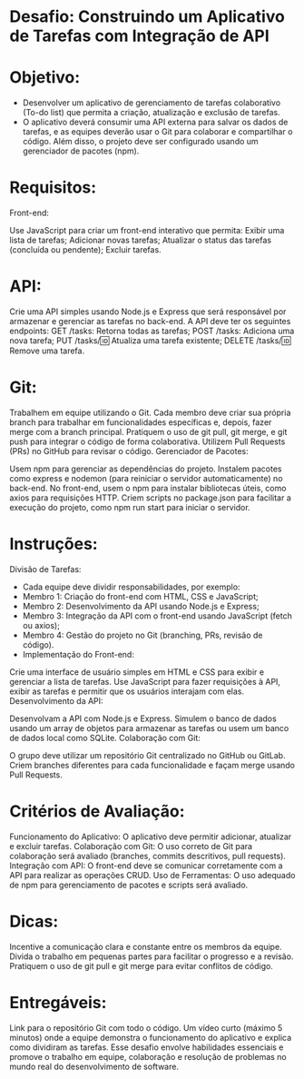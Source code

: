 # Desafio: Construindo um Aplicativo de Tarefas com Integração de API
# Objetivo:
- Desenvolver um aplicativo de gerenciamento de tarefas colaborativo (To-do list) que permita a criação, atualização e exclusão de tarefas.
- O aplicativo deverá consumir uma API externa para salvar os dados de tarefas, e as equipes deverão usar o Git para colaborar e compartilhar o código. Além disso, o projeto deve ser configurado usando um gerenciador de pacotes (npm).

# Requisitos:
Front-end:

Use JavaScript para criar um front-end interativo que permita:
Exibir uma lista de tarefas;
Adicionar novas tarefas;
Atualizar o status das tarefas (concluída ou pendente);
Excluir tarefas.

# API:

Crie uma API simples usando Node.js e Express que será responsável por armazenar e gerenciar as tarefas no back-end. A API deve ter os seguintes endpoints:
GET /tasks: Retorna todas as tarefas;
POST /tasks: Adiciona uma nova tarefa;
PUT /tasks/:id: Atualiza uma tarefa existente;
DELETE /tasks/:id: Remove uma tarefa.

# Git:

Trabalhem em equipe utilizando o Git. Cada membro deve criar sua própria branch para trabalhar em funcionalidades específicas e, depois, fazer merge com a branch principal.
Pratiquem o uso de git pull, git merge, e git push para integrar o código de forma colaborativa.
Utilizem Pull Requests (PRs) no GitHub para revisar o código.
Gerenciador de Pacotes:

Usem npm para gerenciar as dependências do projeto.
Instalem pacotes como express e nodemon (para reiniciar o servidor automaticamente) no back-end.
No front-end, usem o npm para instalar bibliotecas úteis, como axios para requisições HTTP.
Criem scripts no package.json para facilitar a execução do projeto, como npm run start para iniciar o servidor.

# Instruções:
Divisão de Tarefas:

- Cada equipe deve dividir responsabilidades, por exemplo:
- Membro 1: Criação do front-end com HTML, CSS e JavaScript;
- Membro 2: Desenvolvimento da API usando Node.js e Express;
- Membro 3: Integração da API com o front-end usando JavaScript (fetch ou axios);
- Membro 4: Gestão do projeto no Git (branching, PRs, revisão de código).
- Implementação do Front-end:

Crie uma interface de usuário simples em HTML e CSS para exibir e gerenciar a lista de tarefas.
Use JavaScript para fazer requisições à API, exibir as tarefas e permitir que os usuários interajam com elas.
Desenvolvimento da API:

Desenvolvam a API com Node.js e Express.
Simulem o banco de dados usando um array de objetos para armazenar as tarefas ou usem um banco de dados local como SQLite.
Colaboração com Git:

O grupo deve utilizar um repositório Git centralizado no GitHub ou GitLab.
Criem branches diferentes para cada funcionalidade e façam merge usando Pull Requests.

# Critérios de Avaliação:
Funcionamento do Aplicativo: O aplicativo deve permitir adicionar, atualizar e excluir tarefas.
Colaboração com Git: O uso correto de Git para colaboração será avaliado (branches, commits descritivos, pull requests).
Integração com API: O front-end deve se comunicar corretamente com a API para realizar as operações CRUD.
Uso de Ferramentas: O uso adequado de npm para gerenciamento de pacotes e scripts será avaliado.
# Dicas:
Incentive a comunicação clara e constante entre os membros da equipe.
Divida o trabalho em pequenas partes para facilitar o progresso e a revisão.
Pratiquem o uso de git pull e git merge para evitar conflitos de código.

# Entregáveis:
Link para o repositório Git com todo o código.
Um vídeo curto (máximo 5 minutos) onde a equipe demonstra o funcionamento do aplicativo e explica como dividiram as tarefas.
Esse desafio envolve habilidades essenciais e promove o trabalho em equipe, colaboração e resolução de problemas no mundo real do desenvolvimento de software.
